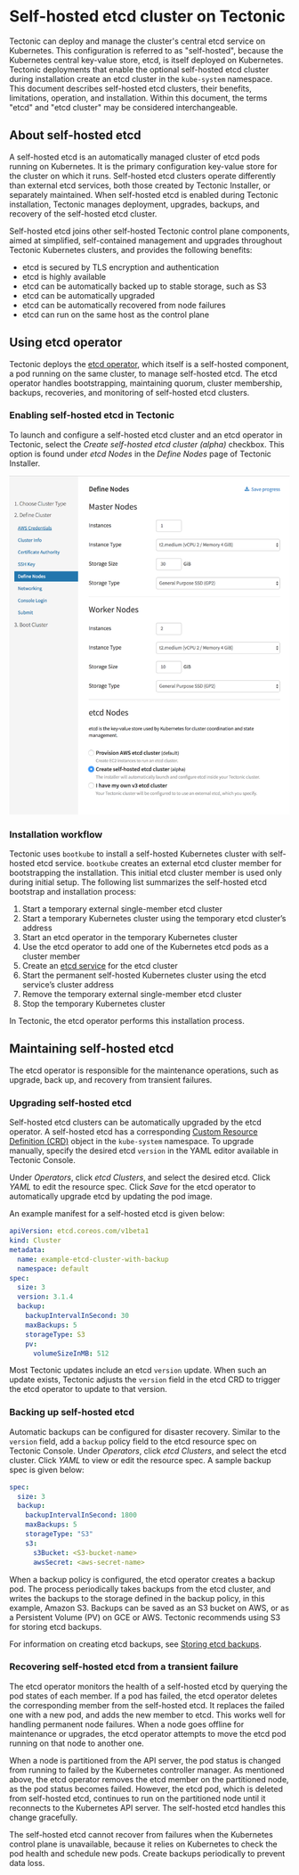 # Self-hosted etcd cluster on Tectonic

Tectonic can deploy and manage the cluster's central etcd service on Kubernetes. This configuration is referred to as "self-hosted", because the Kubernetes central key-value store, etcd, is itself deployed on Kubernetes. Tectonic deployments that enable the optional self-hosted etcd cluster during installation create an etcd cluster in the `kube-system` namespace. This document describes self-hosted etcd clusters, their benefits, limitations, operation, and installation. Within this document, the terms "etcd" and "etcd cluster" may be considered interchangeable.

## About self-hosted etcd

A self-hosted etcd is an automatically managed cluster of etcd pods running on Kubernetes. It is the primary configuration key-value store for the cluster on which it runs. Self-hosted etcd clusters operate differently than external etcd services, both those created by Tectonic Installer, or separately maintained. When self-hosted etcd is enabled during Tectonic installation, Tectonic manages deployment, upgrades, backups, and recovery of the self-hosted etcd cluster.

Self-hosted etcd joins other self-hosted Tectonic control plane components, aimed at simplified, self-contained management and upgrades throughout Tectonic Kubernetes clusters, and provides the following benefits:

* etcd is secured by TLS encryption and authentication
* etcd is highly available
* etcd can be automatically backed up to stable storage, such as S3
* etcd can be automatically upgraded
* etcd can be automatically recovered from node failures
* etcd can run on the same host as the control plane

## Using etcd operator

Tectonic deploys the [etcd operator][etcd-op], which itself is a self-hosted component, a pod running on the same cluster, to manage self-hosted etcd. The etcd operator handles bootstrapping, maintaining quorum, cluster membership, backups, recoveries, and monitoring of self-hosted etcd clusters.

### Enabling self-hosted etcd in Tectonic

To launch and configure a self-hosted etcd cluster and an etcd operator in Tectonic, select the *Create self-hosted etcd cluster (alpha)* checkbox. This option is found under *etcd Nodes* in the *Define Nodes* page of Tectonic Installer.

<div class="row">
  <div class="col-lg-8 col-lg-offset-2 col-md-10 col-md-offset-1 col-sm-12 col-xs-12 co-m-screenshot">
    <a href="../img/self-hosted-etcd.png" class="co-m-screenshot">
      <img src="../img/self-hosted-etcd.png">
    </a>
  </div>
</div>

### Installation workflow

Tectonic uses `bootkube` to install a self-hosted Kubernetes cluster with self-hosted etcd service. `bootkube` creates an external etcd cluster member for bootstrapping the installation. This initial etcd cluster member is used only during initial setup. The following list summarizes the self-hosted etcd bootstrap and installation process:

1. Start a temporary external single-member etcd cluster
2. Start a temporary Kubernetes cluster using the temporary etcd cluster’s address
3. Start an etcd operator in the temporary Kubernetes cluster
4. Use the etcd operator to add one of the Kubernetes etcd pods as a cluster member
5. Create an [etcd service][etcd-service] for the etcd cluster
6. Start the permanent self-hosted Kubernetes cluster using the etcd service’s cluster address
7. Remove the temporary external single-member etcd cluster
8. Stop the temporary Kubernetes cluster

In Tectonic, the etcd operator performs this installation process.

## Maintaining self-hosted etcd

The etcd operator is responsible for the maintenance operations, such as upgrade, back up, and recovery from transient failures.

### Upgrading self-hosted etcd

Self-hosted etcd clusters can be automatically upgraded by the etcd operator. A self-hosted etcd has a corresponding [Custom Resource Definition (CRD)][CRD] object in the `kube-system` namespace. To upgrade manually, specify the desired etcd `version` in the YAML editor available in Tectonic Console.

Under *Operators*, click *etcd Clusters*, and select the desired etcd. Click *YAML* to edit the resource spec. Click *Save* for the etcd operator to automatically upgrade etcd by updating the pod image.

An example manifest for a self-hosted etcd is given below:

```yaml
apiVersion: etcd.coreos.com/v1beta1
kind: Cluster
metadata:
  name: example-etcd-cluster-with-backup
  namespace: default
spec:
  size: 3
  version: 3.1.4
  backup:
    backupIntervalInSecond: 30
    maxBackups: 5
    storageType: S3
    pv:
      volumeSizeInMB: 512
```

Most Tectonic updates include an etcd `version` update. When such an update exists, Tectonic adjusts the `version` field in the etcd CRD to trigger the etcd operator to update to that version.

### Backing up self-hosted etcd

Automatic backups can be configured for disaster recovery. Similar to the `version` field, add a `backup` policy field to the etcd resource spec on Tectonic Console. Under *Operators*, click *etcd Clusters*, and select the etcd cluster. Click *YAML* to view or edit the resource spec. A sample backup spec is given below:

```YAML
spec:
  size: 3
  backup:
    backupIntervalInSecond: 1800
    maxBackups: 5
    storageType: "S3"
    s3:
      s3Bucket: <S3-bucket-name>
      awsSecret: <aws-secret-name>
```

When a backup policy is configured, the etcd operator creates a backup pod. The process periodically takes backups from the etcd cluster, and writes the backups to the storage defined in the backup policy, in this example, Amazon S3. Backups can be saved as an S3 bucket on AWS, or as a Persistent Volume (PV) on GCE or AWS. Tectonic recommends using S3 for storing etcd backups.

For information on creating etcd backups, see [Storing etcd backups][backup].

### Recovering self-hosted etcd from a transient failure

The etcd operator monitors the health of a self-hosted etcd by querying the pod states of each member. If a pod has failed, the etcd operator deletes the corresponding member from the self-hosted etcd. It replaces the failed one with a new pod, and adds the new member to etcd. This works well for handling permanent node failures. When a node goes offline for maintenance or upgrades, the etcd operator attempts to move the etcd pod running on that node to another one.

When a node is partitioned from the API server, the pod status is changed from running to failed by the Kubernetes controller manager. As mentioned above, the etcd operator removes the etcd member on the partitioned node, as the pod status becomes failed. However, the etcd pod, which is deleted from self-hosted etcd, continues to run on the partitioned node until it reconnects to the Kubernetes API server. The self-hosted etcd handles this change gracefully.

The self-hosted etcd cannot recover from failures when the Kubernetes control plane is unavailable, because it relies on Kubernetes to check the pod health and schedule new pods. Create backups periodically to prevent data loss.

[etcd-op]: https://coreos.com/operators/
[CRD]: https://kubernetes.io/docs/concepts/api-extension/custom-resources/#customresourcedefinitions
[etcd-service]: https://kubernetes.io/docs/concepts/services-networking/service/
[backup]: https://github.com/coreos/etcd-operator/blob/master/doc/user/backup_config.md
